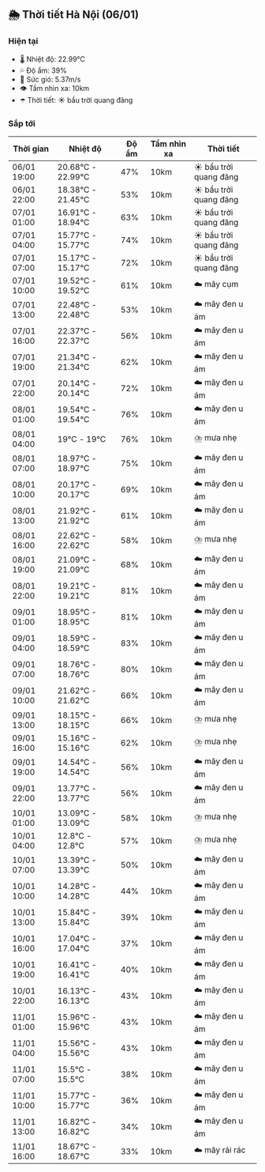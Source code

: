 ## 🌦️ Thời tiết Hà Nội (06/01)

### Hiện tại

- 🌡️ Nhiệt độ: 22.99℃
- 💦 Độ ẩm: 39%
- 💨 Sức gió: 5.37m/s
- 👁️ Tầm nhìn xa: 10km
- ☂️ Thời tiết: ☀️ bầu trời quang đãng

### Sắp tới

| Thời gian | Nhiệt độ | Độ ẩm | Tầm nhìn xa | Thời tiết |
| --- | --- | --- | --- | --- |
| 06/01 19:00 | 20.68℃ - 22.99℃ | 47% | 10km | ☀️ bầu trời quang đãng |
| 06/01 22:00 | 18.38℃ - 21.45℃ | 53% | 10km | ☀️ bầu trời quang đãng |
| 07/01 01:00 | 16.91℃ - 18.94℃ | 63% | 10km | ☀️ bầu trời quang đãng |
| 07/01 04:00 | 15.77℃ - 15.77℃ | 74% | 10km | ☀️ bầu trời quang đãng |
| 07/01 07:00 | 15.17℃ - 15.17℃ | 72% | 10km | ☀️ bầu trời quang đãng |
| 07/01 10:00 | 19.52℃ - 19.52℃ | 61% | 10km | ☁️ mây cụm |
| 07/01 13:00 | 22.48℃ - 22.48℃ | 53% | 10km | ☁️ mây đen u ám |
| 07/01 16:00 | 22.37℃ - 22.37℃ | 56% | 10km | ☁️ mây đen u ám |
| 07/01 19:00 | 21.34℃ - 21.34℃ | 62% | 10km | ☁️ mây đen u ám |
| 07/01 22:00 | 20.14℃ - 20.14℃ | 72% | 10km | ☁️ mây đen u ám |
| 08/01 01:00 | 19.54℃ - 19.54℃ | 76% | 10km | ☁️ mây đen u ám |
| 08/01 04:00 | 19℃ - 19℃ | 76% | 10km | ⛈️ mưa nhẹ |
| 08/01 07:00 | 18.97℃ - 18.97℃ | 75% | 10km | ☁️ mây đen u ám |
| 08/01 10:00 | 20.17℃ - 20.17℃ | 69% | 10km | ☁️ mây đen u ám |
| 08/01 13:00 | 21.92℃ - 21.92℃ | 61% | 10km | ☁️ mây đen u ám |
| 08/01 16:00 | 22.62℃ - 22.62℃ | 58% | 10km | ⛈️ mưa nhẹ |
| 08/01 19:00 | 21.09℃ - 21.09℃ | 68% | 10km | ☁️ mây đen u ám |
| 08/01 22:00 | 19.21℃ - 19.21℃ | 81% | 10km | ☁️ mây đen u ám |
| 09/01 01:00 | 18.95℃ - 18.95℃ | 81% | 10km | ☁️ mây đen u ám |
| 09/01 04:00 | 18.59℃ - 18.59℃ | 83% | 10km | ☁️ mây đen u ám |
| 09/01 07:00 | 18.76℃ - 18.76℃ | 80% | 10km | ☁️ mây đen u ám |
| 09/01 10:00 | 21.62℃ - 21.62℃ | 66% | 10km | ☁️ mây đen u ám |
| 09/01 13:00 | 18.15℃ - 18.15℃ | 66% | 10km | ⛈️ mưa nhẹ |
| 09/01 16:00 | 15.16℃ - 15.16℃ | 62% | 10km | ⛈️ mưa nhẹ |
| 09/01 19:00 | 14.54℃ - 14.54℃ | 56% | 10km | ☁️ mây đen u ám |
| 09/01 22:00 | 13.77℃ - 13.77℃ | 56% | 10km | ☁️ mây đen u ám |
| 10/01 01:00 | 13.09℃ - 13.09℃ | 58% | 10km | ⛈️ mưa nhẹ |
| 10/01 04:00 | 12.8℃ - 12.8℃ | 57% | 10km | ⛈️ mưa nhẹ |
| 10/01 07:00 | 13.39℃ - 13.39℃ | 50% | 10km | ☁️ mây đen u ám |
| 10/01 10:00 | 14.28℃ - 14.28℃ | 44% | 10km | ☁️ mây đen u ám |
| 10/01 13:00 | 15.84℃ - 15.84℃ | 39% | 10km | ☁️ mây đen u ám |
| 10/01 16:00 | 17.04℃ - 17.04℃ | 37% | 10km | ☁️ mây đen u ám |
| 10/01 19:00 | 16.41℃ - 16.41℃ | 40% | 10km | ☁️ mây đen u ám |
| 10/01 22:00 | 16.13℃ - 16.13℃ | 43% | 10km | ☁️ mây đen u ám |
| 11/01 01:00 | 15.96℃ - 15.96℃ | 43% | 10km | ☁️ mây đen u ám |
| 11/01 04:00 | 15.56℃ - 15.56℃ | 43% | 10km | ☁️ mây đen u ám |
| 11/01 07:00 | 15.5℃ - 15.5℃ | 38% | 10km | ☁️ mây đen u ám |
| 11/01 10:00 | 15.77℃ - 15.77℃ | 36% | 10km | ☁️ mây đen u ám |
| 11/01 13:00 | 16.82℃ - 16.82℃ | 34% | 10km | ☁️ mây đen u ám |
| 11/01 16:00 | 18.67℃ - 18.67℃ | 33% | 10km | ☁️ mây rải rác |
